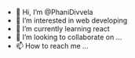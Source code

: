 - 👋 Hi, I’m @PhaniDivvela
- 👀 I’m interested in web developing
- 🌱 I’m currently learning react
- 💞️ I’m looking to collaborate on ...
- 📫 How to reach me ...

<!---
PhaniDivvela/PhaniDivvela is a ✨ special ✨ repository because its `README.md` (this file) appears on your GitHub profile.
You can click the Preview link to take a look at your changes.
--->
